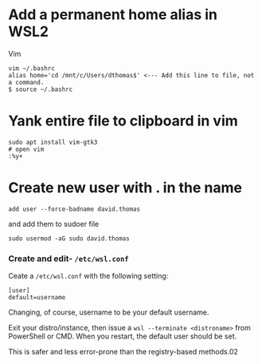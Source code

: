 # Add a permanent home alias in WSL2

Vim
```
vim ~/.bashrc
alias home='cd /mnt/c/Users/dthomas$' <--- Add this line to file, not a command.
$ source ~/.bashrc
```

# Yank entire file to clipboard in vim

```
sudo apt install vim-gtk3
# open vim
:%y+
```

# Create new user with . in the name
```
add user --force-badname david.thomas
```
and add them to sudoer file
```
sudo usermod -aG sudo david.thomas
```
### Create and edit- `/etc/wsl.conf`

 Ceate a `/etc/wsl.conf` with the following setting:

```
[user]
default=username
```

Changing, of course, username to be your default username.

Exit your distro/instance, then issue a `wsl --terminate <distroname>` from PowerShell or CMD. When you restart, the default user should be set.

This is safer and less error-prone than the registry-based methods.02

